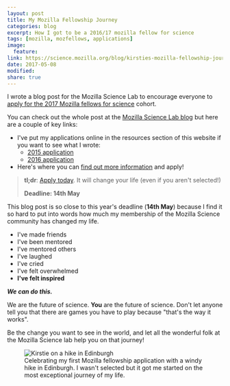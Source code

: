 ```yaml
---
layout: post
title: My Mozilla Fellowship Journey
categories: blog
excerpt: How I got to be a 2016/17 mozilla fellow for science
tags: [mozilla, mozfellows, applications]
image:
  feature:
link: https://science.mozilla.org/blog/kirsties-mozilla-fellowship-journey/
date: 2017-05-08
modified:
share: true
---
```


I wrote a blog post for the Mozilla Science Lab to encourage everyone to [apply for the 2017 Mozilla fellows for science](https://science.mozilla.org/programs/fellowships) cohort.

You can check out the whole post at the [Mozilla Science Lab blog](https://science.mozilla.org/blog/kirsties-mozilla-fellowship-journey/) but here are a couple of key links:

* I've put my applications online in the resources section of this website if you want to see what I wrote:
  * [2015 application](https://whitakerlab.github.io/resources/Mozilla-Science-Fellowship-Application-2015/)
  * [2016 application](https://whitakerlab.github.io/resources/Mozilla-Science-Fellowship-Application-2016/)
* Here's where you can [find out more information](https://science.mozilla.org/programs/fellowships) and apply!

> **tl;dr**: [Apply today](https://science.mozilla.org/programs/fellowships). It will change your life  (even if you aren't selected!)
>
> **Deadline: 14th May**

This blog post is so close to this year's deadline (**14th May**) because I find it so hard to put into words how much my membership of the Mozilla Science community has changed my life.

* I've made friends
* I've been mentored
* I've mentored others
* I've laughed
* I've cried
* I've felt overwhelmed
* **I've felt inspired**

***We can do this.***

We are the future of science. **You** are the future of science. Don't let anyone tell you that there are games you have to play because "that's the way it works".

Be the change you want to see in the world, and let all the wonderful folk at the Mozilla Science lab help you on that journey!

<figure>
  <img src="/images/kirstie-edinburgh-windy.jpg"
       alt="Kirstie on a hike in Edinburgh">
  <figcaption>Celebrating my first Mozilla fellowship application with a windy hike in Edinburgh. I wasn't selected but it got me started on the most exceptional journey of my life.</figcaption>
</figure>
